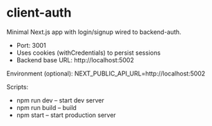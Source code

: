 # client-auth

Minimal Next.js app with login/signup wired to backend-auth.

- Port: 3001
- Uses cookies (withCredentials) to persist sessions
- Backend base URL: http://localhost:5002

Environment (optional):
NEXT_PUBLIC_API_URL=http://localhost:5002

Scripts:
- npm run dev – start dev server
- npm run build – build
- npm start – start production server


